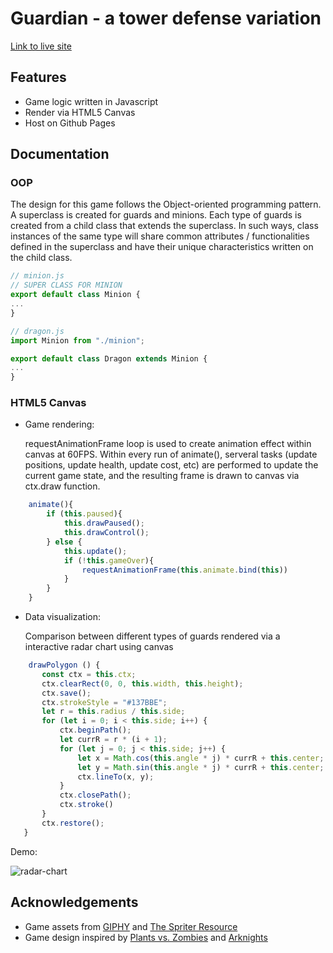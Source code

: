 # Guardian - a tower defense variation
[Link to live site](https://xkylesun.github.io/tower-defense/) 

## Features
* Game logic written in Javascript
* Render via HTML5 Canvas
* Host on Github Pages

## Documentation
### OOP
The design for this game follows the Object-oriented programming pattern. A superclass is created for guards and minions. Each type of guards is created from a child class that extends the superclass. In such ways, class instances of the same type will share common attributes / functionalities defined in the superclass and have their unique characteristics written on the child class.

```Javascript
// minion.js
// SUPER CLASS FOR MINION
export default class Minion {
...
}

// dragon.js
import Minion from "./minion";

export default class Dragon extends Minion {
...
}

```

### HTML5 Canvas
* Game rendering: 

  requestAnimationFrame loop is used to create animation effect within canvas at 60FPS. Within every run of animate(), serveral tasks (update positions, update health, update cost, etc) are performed to update the current game state, and the resulting frame is drawn to canvas via ctx.draw function.
  
```javascript
    animate(){
        if (this.paused){
            this.drawPaused();
            this.drawControl();
        } else {
            this.update();
            if (!this.gameOver){
                requestAnimationFrame(this.animate.bind(this))
            } 
        }
    }
```


* Data visualization:

  Comparison between different types of guards rendered via a interactive radar chart using canvas
  
 ```Javascript
     drawPolygon () {
        const ctx = this.ctx;
        ctx.clearRect(0, 0, this.width, this.height);
        ctx.save();
        ctx.strokeStyle = "#137BBE";
        let r = this.radius / this.side;
        for (let i = 0; i < this.side; i++) {
            ctx.beginPath();
            let currR = r * (i + 1);
            for (let j = 0; j < this.side; j++) {
                let x = Math.cos(this.angle * j) * currR + this.center;
                let y = Math.sin(this.angle * j) * currR + this.center;
                ctx.lineTo(x, y);
            }
            ctx.closePath();
            ctx.stroke()
        }
        ctx.restore();
    }
 ```
  Demo:

![](https://lh3.googleusercontent.com/uxR_R3x9DpzXnrP1veWl0EqWeOL8uZ-6_FgBeFe6W6fwiJjFU9moSFpJCBFLCkZutr8edWKj57eLuZ2E6d0WFJ3uGZEm-7fbk3Dy8IpwJUOwqPRhWe_vdzQGSY-Vst5jGICPLm5JV8OSzBH2ocVG59yzkwODgeGoODdBV7Exw3s5sU7Q8T6zrTyK1a8fL35zPrcAqjeanNK6wV_QpfJ9Kk0fp8Tu0w7PXvITSfboSLQUvioWR9g58V8Y6LBUfrsj7aKsa4nBkXzsxsJknxyQ_GII0PK81HSafyO3mu1j17bJyDCcufE0V-FDHPZeq2qcIEMtzjVJfykKUYoGqihiZ-_JqWUYLVco8G5Ndt1RwROvM_JmCowilyM2ictUKLpHqb-6ZqTFIS3xmONaTRoisikJFYFeleZqCscF3ragONGsmrzfhfnCPY_BWkQqUycBJYiF630XBKeHZcbVFIOA5_WiYiWkSnKGs50EJ3yzi3ph8mECTrcZpe-6Agq9VD_H6kXH9EdUpkp1awa4wPWTqLR5zHYWGtcfZV2Q5y0t46Ymyn1zxmG6Fn265YfUQ99B5ZOajozgvSAjgIP7ppAAtyHTpuvfUfh3AVT7PBDDZKp0ohKZe60dVCwgsQ_TNrKyg3EoUD3lFyXhShfogsEiDde7hZLVGrGMwq2zeXYot0vGed58WmuldA=w514-h188-no "radar-chart")


## Acknowledgements
* Game assets from [GIPHY](https://giphy.com/) and [The Spriter Resource](https://www.spriters-resource.com/pc_computer/maplestory/)
* Game design inspired by [Plants vs. Zombies](https://www.ea.com/studios/popcap/plants-vs-zombies) and [Arknights](https://www.arknights.global/)
